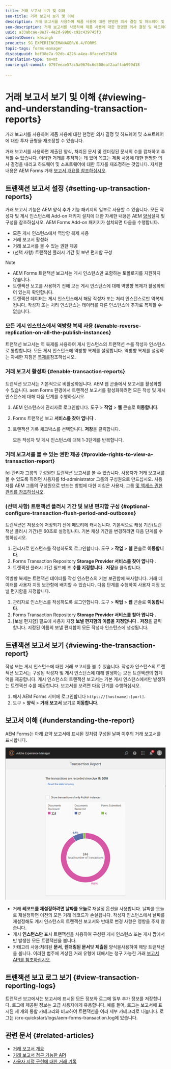 ```yaml
---
title: 거래 보고서 보기 및 이해
seo-title: 거래 보고서 보기 및 이해
description: 거래 보고서를 사용하여 제품 사용에 대한 현명한 의사 결정 및 하드웨어 및 소프트웨어에 대한 투자 균형을 재조정할 수 있습니다.
seo-description: 거래 보고서를 사용하여 제품 사용에 대한 현명한 의사 결정 및 하드웨어 및 소프트웨어에 대한 투자 균형을 재조정할 수 있습니다.
uuid: a33abcae-8e37-4e2d-99b0-c92c439745f3
contentOwner: khsingh
products: SG_EXPERIENCEMANAGER/6.4/FORMS
topic-tags: forms-manager
discoiquuid: bef38e7a-92db-4226-a4ea-8facce573456
translation-type: tm+mt
source-git-commit: 0797eeae57ac5a9676c6d308eaf2aaffab999d18

---
```



# 거래 보고서 보기 및 이해 {#viewing-and-understanding-transaction-reports}

거래 보고서를 사용하여 제품 사용에 대한 현명한 의사 결정 및 하드웨어 및 소프트웨어에 대한 투자 균형을 재조정할 수 있습니다.

거래 보고서를 사용하면 제출된 양식, 처리된 문서 및 렌더링된 문서의 수를 캡처하고 추적할 수 있습니다. 이러한 거래를 추적하는 데 있어 목표는 제품 사용에 대한 현명한 의사 결정을 내리고 하드웨어 및 소프트웨어에 대한 투자를 재조정하는 것입니다. 자세한 내용은 AEM Forms 거래 [보고서 개요를 참조하십시오](/help/forms/using/transaction-reports-overview.md).

## 트랜잭션 보고서 설정 {#setting-up-transaction-reports}

거래 보고서 기능은 AEM 양식 추가 기능 패키지의 일부로 사용할 수 있습니다. 모든 작성자 및 게시 인스턴스에 Add-on 패키지 설치에 대한 자세한 내용은 AEM [양식](https://helpx.adobe.com/experience-manager/6-4/forms/using/installing-configuring-aem-forms-osgi.html)설치 및 구성을 참조하십시오. AEM Forms Add-on 패키지가 설치되면 다음을 수행합니다.

* 모든 게시 인스턴스에서 역방향 복제 사용
* 거래 보고서 활성화
* 거래 보고서를 볼 수 있는 권한 제공
* (선택 사항) 트랜잭션 플러시 기간 및 보낸 편지함 구성

>[!NOTE]
>
>* AEM Forms 트랜잭션 보고서는 게시 인스턴스만 포함하는 토폴로지를 지원하지 않습니다.
>* 트랜잭션 보고를 사용하기 전에 모든 게시 인스턴스에 대해 역방향 복제가 활성화되어 있는지 확인합니다.
>* 트랜잭션 데이터는 게시 인스턴스에서 해당 작성자 또는 처리 인스턴스로만 역복제됩니다. 작성자 또는 처리 인스턴스는 데이터를 다른 인스턴스에 추가로 복제할 수 없습니다.
>



### 모든 게시 인스턴스에서 역방향 복제 사용 {#enable-reverse-replication-on-all-the-publish-instances}

트랜잭션 보고서는 역 복제를 사용하여 게시 인스턴스의 트랜잭션 수를 작성자 인스턴스로 통합합니다. 모든 게시 인스턴스에 역방향 복제를 설정합니다. 역방향 복제를 설정하는 자세한 지침은 [복제를](/help/sites-deploying/replication.md)참조하십시오.

### 거래 보고서 활성화 {#enable-transaction-reports}

트랜잭션 보고서는 기본적으로 비활성화됩니다. AEM 웹 콘솔에서 보고서를 활성화할 수 있습니다. aem Forms 환경에서 트랜잭션 보고서를 활성화하려면 모든 작성 및 게시 인스턴스에 대해 다음 단계를 수행하십시오.

1. AEM 인스턴스에 관리자로 로그인합니다. 도구 > **작업** > **웹** 콘솔로 **이동합니다**.
1. Forms 트랜잭션 보고 **서비스를 찾아 엽니다** .
1. 트랜잭션 기록 체크박스를 선택합니다. **저장**&#x200B;을 클릭합니다.

   모든 작성자 및 게시 인스턴스에 대해 1-3단계를 반복합니다.

### 거래 보고서를 볼 수 있는 권한 제공 {#provide-rights-to-view-a-transaction-report}

fd-관리자 그룹의 구성원만 트랜잭션 보고서를 볼 수 있습니다. 사용자가 거래 보고서를 볼 수 있도록 하려면 사용자를 fd-administrator 그룹의 구성원으로 만드십시오. 사용자를 AEM 그룹의 구성원으로 만드는 방법에 대한 지침은 사용자, 그룹 [및 액세스 권한 관리를 참조하십시오](/help/sites-administering/user-group-ac-admin.md).

### (선택 사항) 트랜잭션 플러시 기간 및 보낸 편지함 구성 {#optional-configure-transaction-flush-period-and-outboxes}

트랜잭션은 저장소에 저장되기 전에 메모리에 캐시됩니다. 기본적으로 캐싱 기간(트랜잭션 플러시 기간)은 60초로 설정됩니다. 기본 캐싱 기간을 변경하려면 다음 단계를 수행하십시오.

1. 관리자로 인스턴스를 작성하도록 로그인합니다. 도구 > **작업** > **웹** 콘솔로 **이동합니다**.
1. Forms Transaction Repository **Storage Provider 서비스를 찾아 엽니다** .
1. 트랜잭션 플러시 기간 필드에 초 **수를 지정합니다** . **저장**&#x200B;을 클릭합니다.

역방향 복제는 트랜잭션 데이터를 작성 인스턴스의 기본 보관함에 복사합니다. 거래 데이터를 사용자 지정 보관함에 배치할 수 있습니다. 다음 단계를 수행하여 사용자 지정 보낼 편지함을 지정합니다.

1. 관리자로 인스턴스를 작성하도록 로그인합니다. 도구 > **작업** > **웹** 콘솔로 **이동합니다**.
1. Forms Transaction Repository **Storage Provider 서비스를 찾아 엽니다** .
1. [보낼 편지함] 필드에 사용자 지정 **보낼 편지함의 이름을 지정합니다** . **저장**&#x200B;을 클릭합니다. 지정된 이름의 보낼 편지함이 모든 작성자 인스턴스에 생성됩니다.

## 트랜잭션 보고서 보기 {#viewing-the-transaction-report}

작성 또는 게시 인스턴스에 대한 거래 보고서를 볼 수 있습니다. 작성자 인스턴스의 트랜잭션 보고서는 구성된 작성자 및 게시 인스턴스에 대해 발생하는 모든 트랜잭션의 합계액을 제공합니다. 게시 인스턴스의 트랜잭션 보고서는 기본 게시 인스턴스에서만 발생하는 트랜잭션 수를 제공합니다. 보고서를 보려면 다음 단계를 수행하십시오.

1. 에서 AEM Forms 서버에 로그인합니다 `https://[hostname]:[port]`.
1. 도구 > **양식** > **거래 보고서** 보기로 **이동합니다**.

## 보고서 이해 {#understanding-the-report}

AEM Forms는 아래 요약 보고서에 표시된 것처럼 구성된 날짜 이후의 거래 보고서를 표시합니다.

![sample-transaction-report-author](assets/sample-transaction-report-author.png)

* 거래 **레코드를 재설정하려면 날짜를 오늘로** 재설정 옵션을 사용합니다. 날짜를 오늘로 재설정하면 이전의 모든 거래 레코드가 손실됩니다. 작성자 인스턴스에서 날짜를 재설정해도 게시 인스턴스의 트랜잭션 보고서와 반대로 변경 사항은 영향을 주지 않습니다.
* 게시 **인스턴스만** 표시 트랜잭션을 사용하여 구성된 게시 인스턴스 또는 게시 팜에서만 발생한 모든 트랜잭션을 봅니다.
* 카테고리 사용:처리된 **문서**, **렌더링된 문서**&#x200B;및 **제출된** 양식을사용하여 해당 트랜잭션을 봅니다. 이러한 범주에 계상된 거래 유형에 대해서는 청구 가능한 거래 [보고서 API를 참조하십시오](/help/forms/using/transaction-reports-billable-apis.md).

## 트랜잭션 보고 로그 보기 {#view-transaction-reporting-logs}

트랜잭션 보고에서는 보고서에 표시된 모든 정보와 로그에 일부 추가 정보를 저장합니다. 로그에 제공된 정보는 고급 사용자에게 유용합니다. 예를 들어, 로그는 보고서에 표시된 세 개의 통합 카테고리와 비교하여 트랜잭션을 여러 세부 카테고리로 나눕니다. 로그는 /crx-quickstart/logs/aem-forms-transaction.log에 있습니다.

## 관련 문서 {#related-articles}

* [거래 보고서 개요](/help/forms/using/transaction-reports-overview.md)
* [거래 보고서 청구 가능한 API](/help/forms/using/transaction-reports-billable-apis.md)
* [사용자 지정 구현에 대한 거래 기록](/help/forms/using/record-transaction-custom-implementation.md)

